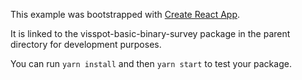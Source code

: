 This example was bootstrapped with [Create React App](https://github.com/facebook/create-react-app).

It is linked to the visspot-basic-binary-survey package in the parent directory for development purposes.

You can run `yarn install` and then `yarn start` to test your package.
